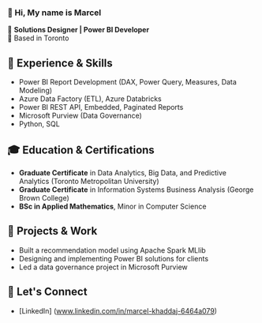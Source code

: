 ### 👋 Hi, My name is Marcel 
💼 **Solutions Designer | Power BI Developer**  
📍 Based in Toronto  

## 🔹 Experience & Skills  
- Power BI Report Development (DAX, Power Query, Measures, Data Modeling)  
- Azure Data Factory (ETL), Azure Databricks  
- Power BI REST API, Embedded, Paginated Reports  
- Microsoft Purview (Data Governance)  
- Python, SQL  

## 🎓 Education & Certifications  
- **Graduate Certificate** in Data Analytics, Big Data, and Predictive Analytics (Toronto Metropolitan University)  
- **Graduate Certificate** in Information Systems Business Analysis (George Brown College)  
- **BSc in Applied Mathematics**, Minor in Computer Science  

## 🚀 Projects & Work  
- Built a recommendation model using Apache Spark MLlib  
- Designing and implementing Power BI solutions for clients
- Led a data governance project in Microsoft Purview 

## 🔗 Let's Connect  
- [LinkedIn] (www.linkedin.com/in/marcel-khaddaj-6464a079)
